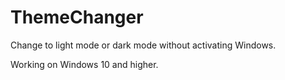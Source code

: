 # ThemeChanger
Change to light mode or dark mode without activating Windows. 

Working on Windows 10 and higher.
